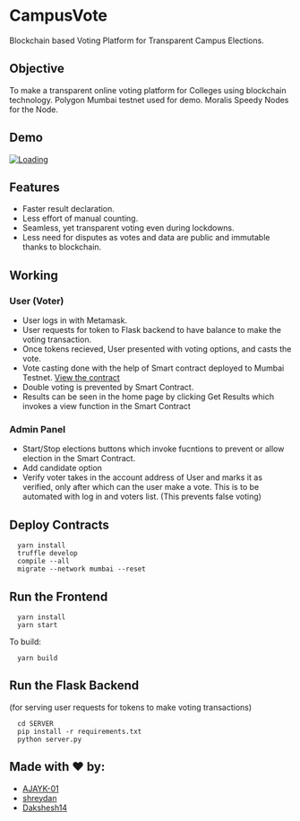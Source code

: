 # CampusVote

Blockchain based Voting Platform for Transparent Campus Elections.

## Objective

To make a transparent online voting platform for Colleges using blockchain technology.
Polygon Mumbai testnet used for demo. 
Moralis Speedy Nodes for the Node.

## Demo

[![Loading](https://img.youtube.com/vi/Ch__ECkJGxQ/0.jpg)](https://www.youtube.com/watch?v=Ch__ECkJGxQ)

## Features 

- Faster result declaration.
- Less effort of manual counting.
- Seamless, yet transparent voting even during lockdowns.
- Less need for disputes as votes and data are public and immutable thanks to blockchain.

## Working

### User (Voter)
- User logs in with Metamask.
- User requests for token to Flask backend to have balance to make the voting transaction.
- Once tokens recieved, User presented with voting options, and casts the vote.
- Vote casting done with the help of Smart contract deployed to Mumbai Testnet. [View the contract](https://mumbai.polygonscan.com/address/0xF6Bf58551F7724dE086CAd26C2eee59A0472A179)
- Double voting is prevented by Smart Contract.
- Results can be seen in the home page by clicking Get Results which invokes a view function in the Smart Contract

### Admin Panel
- Start/Stop elections buttons which invoke fucntions to prevent or allow election in the Smart Contract.
- Add candidate option
- Verify voter takes in the account address of User and marks it as verified, only after which can the user make a vote. This is to be automated with log in and voters list. (This prevents false voting)


## Deploy Contracts

```
  yarn install
  truffle develop
  compile --all
  migrate --network mumbai --reset
```

## Run the Frontend

```
  yarn install
  yarn start
```

To build:

```
  yarn build
 ```

## Run the Flask Backend 
(for serving user requests for tokens to make voting transactions)
```
  cd SERVER
  pip install -r requirements.txt
  python server.py
```


## Made with ❤️ by:

- [AJAYK-01](https://github.com/AJAYK-01)
- [shreydan](https://github.com/shreydan)
- [Dakshesh14](https://github.com/Dakshesh14)
